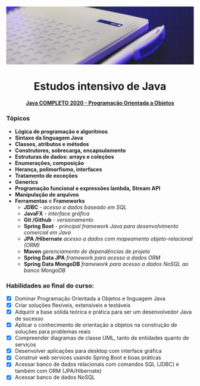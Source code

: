 <p align="center"><img src="gft-background.jpg"></p>
<h1 align="center">Estudos intensivo de Java</h1>
<h4 align="center"><a href="https://www.udemy.com/share/1013hwA0ITdFtbQHQ=/" target="_blank" title="Instrutor: Nelio Alves">Java COMPLETO 2020 - Programação Orientada a Objetos</a></h4> 

### Tópicos

- **Lógica de programação e algoritmos**
- **Sintaxe da linguagem Java**
- **Classes, atributos e métodos**
- **Construtores, sobrecarga, encapsulamento**
- **Estruturas de dados: arrays e coleções**
- **Enumerações, composição**
- **Herança, polimorfismo, interfaces**
- **Tratamento de exceções**
- **Generics**
- **Programação funcional e expressões lambda, Stream API**
- **Manipulação de arquivos**
- **Ferramentas** e **Frameworks**
   - **JDBC** - _acesso a dados baseado em SQL_
   - **JavaFX** - _interface gráfica_
   - **Git /Github** - _versionamento_
   - **Spring Boot** - _principal framework Java para desenvolvimento comercial em Java_
   - **JPA /Hibernate** _acesso a dados com mapeamento objeto-relacional (ORM)_
   - **Maven** _gerenciamento de dependências de projeto_
   - **Spring Data JPA** _framework para acesso a dados ORM_
   - **Spring Data MongoDB** _framework para acesso a dados NoSQL ao banco MongoDB_

### Habilidades ao final do curso:

- [x] Dominar Programação Orientada a Objetos e linguagem Java
- [x] Criar soluções flexíveis, extensíveis e testáveis
- [x] Adquirir a base sólida teórica e prática para ser um desenvolvedor Java de sucesso
- [x] Aplicar o conhecimento de orientação a objetos na construção de soluções para problemas reais
- [x] Compreender diagramas de classe UML, tanto de entidades quanto de serviços
- [x] Desenvolver aplicações para desktop com interface gráfica
- [x] Construir web services usando Spring Boot e boas práticas
- [x] Acessar banco de dados relacionais com comandos SQL (JDBC) e também com ORM (JPA/Hibernate)
- [x] Acessar banco de dados NoSQL
